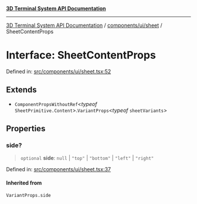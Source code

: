 [**3D Terminal System API Documentation**](../../../../README.md)

***

[3D Terminal System API Documentation](../../../../README.md) / [components/ui/sheet](../README.md) / SheetContentProps

# Interface: SheetContentProps

Defined in: [src/components/ui/sheet.tsx:52](https://github.com/Dicommunitas/ThreeJS_Terminal_3D/blob/7fd8b10cda6dfa2ead7725805530e34c65402bbf/src/components/ui/sheet.tsx#L52)

## Extends

- `ComponentPropsWithoutRef`\<*typeof* `SheetPrimitive.Content`\>.`VariantProps`\<*typeof* `sheetVariants`\>

## Properties

### side?

> `optional` **side**: `null` \| `"top"` \| `"bottom"` \| `"left"` \| `"right"`

Defined in: [src/components/ui/sheet.tsx:37](https://github.com/Dicommunitas/ThreeJS_Terminal_3D/blob/7fd8b10cda6dfa2ead7725805530e34c65402bbf/src/components/ui/sheet.tsx#L37)

#### Inherited from

`VariantProps.side`
